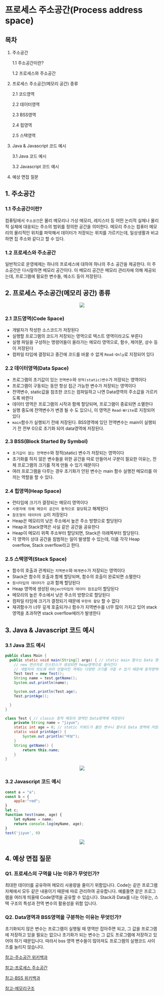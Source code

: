 # 프로세스 주소공간(Process address space)

## 목차

1. 주소공간

   1.1 주소공간이란?

   1.2 프로세스와 주소공간

2. 프로세스 주소공간(메모리 공간) 종류

   2.1 코드영역

   2.2 데이터영역

   2.3 BSS영역

   2.4 힙영역

   2.5 스택영역

3. Java & Javascript 코드 예시

   3.1 Java 코드 예시

   3.2 Javascript 코드 예시

4. 예상 면접 질문

## 1. 주소공간

### 1.1 주소공간이란?

컴퓨팅에서 `주소공간`은 물리 메모리나 가상 메모리, 레지스터 등 어떤 논리적 실체나 물리적 실체에 대응되는 주소의 범위를 정의한 공간을 의미한다. 메모리 주소는 컴퓨터 메모리의 물리적인 위치를 파악해서 데이터가 저장되는 위치를 가르키는데, 일상생활과 비교하면 집 주소와 같다고 할 수 있다.

### 1.2 프로세스와 주소공간

일반적으로 운영체제는 하나의 프로세스에 대하여 하나의 주소 공간을 제공한다. 이 주소공간은 다시말하면 메모리 공간이다. 이 메모리 공간은 메모리 관리자에 의해 제공되는데, 프로그램에 필요한 변수들, 메소드 등이 저장된다.

## 2. 프로세스 주소공간(메모리 공간) 종류

<center>
<img src="https://github.com/Jiyun-Parkk/woorifisa-fe-tech-seminar/assets/72537762/12f627fa-831a-4935-bc04-7d0203f9d8d7" />
</center>

### 2.1 코드영역(Code Space)

- 개발자가 작성한 소스코드가 저장된다
- 실행할 프로그램의 코드가 저장되는 영역으로 텍스트 영역이라고도 부른다
- 실행 파일을 구성하는 명령어들이 올라가는 메모리 영역으로, 함수, 제어문, 상수 등이 저장된다
- 컴파일 타임에 결정되고 중간에 코드를 바꿀 수 없게 `Read-Only`로 지정되어 있다

### 2.2 데이터영역(Data Space)

- 프로그램의 초기값이 있는 `전역변수`와 `정적(static)변수`가 저장되는 영역이다
- 프로그램이 구동되는 동안 항상 접근 가능한 변수가 저장되는 영역이다
- 전역변수, static값을 참조한 코드는 컴파일하고 나면 Data영역의 주소값을 가르키도록 바뀐다
- 데이터 영역은 프로그램의 시작과 함께 할당되며, 프로그램이 종료되면 소멸한다
- 실행 중도에 전역변수가 변경 될 수 도 있으니, 이 영역은 `Read-Write`로 지정되어 있다
- `main`함수가 실행되기 전에 저장된다. BSS영역에 있던 전역변수는 main이 실행되기 전 전부 0으로 초기화 되어 data영역에 저장된다.

### 2.3 BSS(Block Started By Symbol)

- `초기값이 없는 전역변수`와 정적(static) 변수가 저장되는 영역이다
- 초기화를 하지 않은 변수들을 위한 공간을 따로 만들어서 구분이 필요한 이유는, 전체 프로그램의 크기를 작게 만들 수 있기 때문이다
- 여러 프로그램을 다루는 경우 초기화가 안된 변수는 main 함수 실행전 메모리를 아끼는 역할을 할 수 있다.

### 2.4 힙영역(Heap Space)

- 런타임에 크기가 결정되는 메모리 영역이다
- `사용자에 의해 메모리 공간이 동적으로 할당`되고 해제된다
- `참조형의 데이터의 값`이 저장된다
- Heap은 메모리의 낮은 주소에서 높은 주소 방향으로 할당된다
- Heap과 Stack영역은 사실 같은 공간을 공유한다
- Heap이 메모리 위쪽 주소부터 할당되면, Stack은 아래쪽부터 할당된다.
- 각 영역이 상대 공간을 침범하는 일이 발생할 수 있는데, 이를 각각 Heap overflow, Stack overflow라고 한다.

### 2.5 스택영역(Stack Space)

- 함수의 호출과 관계되는 `지역변수`와 `매개변수`가 저장되는 영역이다
- Stack은 함수의 호출과 함께 할당되며, 함수의 호출이 완료되면 소멸한다
- `원시타입의 데이터가 값`과 함께 할당된다
- Heap 영역에 생성된 `Object타입의 데이터 참조값`이 할당된다
- 메모리의 높은 주소에서 낮은 주소의 방향으로 할당된다
- 컴파일 타임에 크기가 결정되기 때문에 `무한히 할당` 할 수 없다
- 재귀함수가 너무 깊게 호출되거나 함수가 지역변수를 너무 많이 가지고 있어 stack영역을 초과하면 stack overflow에러가 발생한다

## 3. Java & Javascript 코드 예시

### 3.1 Java 코드 예시

```java
public class Main {
  public static void main(String[] args) { // static main 함수는 Data 영역에 저장
    // new 연산자로 인스턴스가 생성되면 heap영역으로 들어간다
    // 개발자의 의도에 따라 만들어진 객체는 다양한 크기를 가질 수 있기 때문에 동적영역에 할당된다.
    Test test = new Test();
    String name = test.getName();
    System.out.println(name);

	System.out.println(Test.age);
	Test.printAge();

  }
}

class Test { // class는 정적 메모리 영역인 Data영역에 저장된다
	private String name = "jiyun";
	static int age = 0; // static 키워드가 붙은 변수나 함수도 Data 영역에 저장된다
	static void printAge() {
		System.out.println("바보");
	}
	String getName() {
		return this.name;
	}
}
```

<center>
<img src="https://github.com/Jiyun-Parkk/woorifisa-fe-tech-seminar/assets/72537762/301048b3-69de-4f4c-b4c0-4fc5df7c2d72" />
</center>

### 3.2 Javascript 코드 예시

```javascript
const a = "a";
const b = {
    apple:"red";
}
let c;
function test(name, age) {
    let myName = name;
    return console.log(myName, age);
}
test('jiyun', 0)
```

<center>
<img src="https://github.com/Jiyun-Parkk/woorifisa-fe-tech-seminar/assets/72537762/73ff4f1b-7ff3-4601-98e7-89ff4ae6cc80" />
</center>

## 4. 예상 면접 질문

### Q1. 프로세스의 구역을 나눈 이유가 무엇인가?

최대한 데이터를 공유하여 메모리 사용량을 줄이기 위함입니다. Code는 같은 프로그램 자체에서 모두 같은 내용이기 때문에 따로 관리하여 공유합니다. 예를들면 같은 프로그램을 여러개 띄울때 Code영역을 공유할 수 있습니다. Stack과 Data를 나눈 이유는, 스택 구조의 특성과 전역 변수의 활용성을 위함 입니다.

### Q2. Data영역과 BSS영역을 구분하는 이유는 무엇인가?

초기화되지 않은 변수는 프로그램이 실행될 때 영역만 잡아주면 되고, 그 값을 프로그램에 저장하고 있을 필요는 없으나 초기화가 되는 변수는 그 값도 프로그램에 저장하고 있어야 하기 때문입니다. 따라서 bss 영역 변수들이 많아져도 프로그램의 실행코드 사이즈를 늘리지 않습니다.

[참고-주소공간 위키백과](https://ko.wikipedia.org/wiki/%EC%A3%BC%EC%86%8C_%EA%B3%B5%EA%B0%84)

[참고-프로세스 주소공간](https://gona.tistory.com/4)

[참고-BSS 위키백과](<https://namu.wiki/w/BSS(%EC%BB%B4%ED%93%A8%ED%84%B0%EA%B3%B5%ED%95%99)>)

[참고-메모리구조](https://june-17.tistory.com/211)
